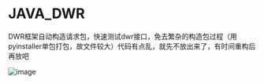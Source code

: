 # JAVA_DWR
DWR框架自动构造请求包，快速测试dwr接口，免去繁杂的构造包过程（用pyinstaller单包打包，故文件较大）代码有点乱，就先不放出来了，有时间重构后再放吧

![image](https://user-images.githubusercontent.com/56867266/187622024-64355d1a-1bd9-44c5-9caa-359db8f4d155.png)

